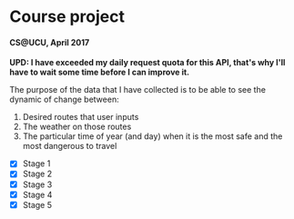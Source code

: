 # Course project
#### CS@UCU, April 2017
__UPD: I have exceeded my daily request quota for this API, that's why I'll have to wait some time before I can improve it.__

The purpose of the data that I have collected is to be able to see the dynamic of change between:
1. Desired routes that user inputs
2. The weather on those routes
3. The particular time of year (and day) when it is the most safe and the most dangerous to travel

- [x] Stage 1
- [x] Stage 2
- [x] Stage 3
- [x] Stage 4
- [x] Stage 5
